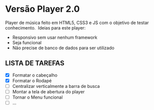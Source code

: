 # Versão Player 2.0

Player de música feito em HTML5, CSS3 e JS com o objetivo de testar conhecimento.&nbsp;
Ideias para este player:
* Responsivo sem usar nenhum framework
* Seja funcional
* Não precise de banco de dados para ser utilizado

## LISTA DE TAREFAS
- [x] Formatar o cabeçalho
- [x] Formatar o Rodapé
- [ ] Centralizar verticalmente a barra de busca
- [ ] Montar a tela de abertura do player
- [ ] Tornar o Menu funcional
- [ ] ...
